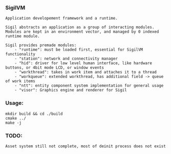 ### SigilVM

    Application developement framework and a runtime.

    Sigil abstracts an application as a group of interacting modules. 
    Modules are kept in an environment vector, and managed by 0 indexed runtime module. 

    Sigil provides premade modules:
        - "runtime": must be loaded first, essential for SigilVM functionality
        - "station": network and connectivity manager
        - "hid": driver for low level human interface, like hardware buttons, or 4bit mode LCD, or window events
        - "workthread": takes in work item and attaches it to a thread
        - "workqueue": extended workthread, has additional field -> queue of work items
        - "ntt": entity component system implementation for general usage
        - "visor": Graphics engine and renderer for Sigil

### Usage:

    mkdir build && cd ./build
    cmake ../
    make -j

### TODO:

    Asset system still not complete, most of deinit process does not exist